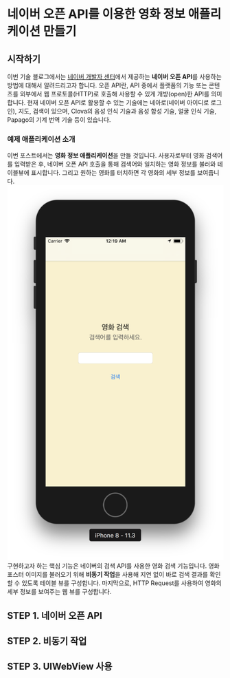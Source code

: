 # 네이버 오픈 API를 이용한 영화 정보 애플리케이션 만들기
## 시작하기
이번 기술 블로그에서는 [네이버 개발자 센터](https://developers.naver.com/main/)에서 제공하는 **네이버 오픈 API**를 사용하는 방법에 대해서 알려드리고자 합니다. 
오픈 API란, API 중에서 플랫폼의 기능 또는 콘텐츠를 외부에서 웹 프로토콜(HTTP)로 호출해 사용할 수 있게 개방(open)한 API를 의미합니다. 
현재 네이버 오픈 API로 활용할 수 있는 기술에는 네아로(네이버 아이디로 로그인), 지도, 검색이 있으며, Clova의 음성 인식 기술과 음성 합성 기술, 얼굴 인식 기술, Papago의 기계 번역 기술 등이 있습니다.

### 예제 애플리케이션 소개
이번 포스트에서는 **영화 정보 애플리케이션**을 만들 것입니다. 사용자로부터 영화 검색어를 입력받은 후, 네이버 오픈 API 호출을 통해 검색어와 일치하는 영화 정보를 불러와 테이블뷰에 표시합니다. 그리고 원하는 영화를 터치하면 각 영화의 세부 정보를 보여줍니다. 
![Alt text](/tb000_media/0-1.png)
구현하고자 하는 핵심 기능은 네이버의 검색 API를 사용한 영화 검색 기능입니다. 영화 포스터 이미지를 불러오기 위해 **비동기 작업**을 사용해 지연 없이 바로 검색 결과를 확인할 수 있도록 테이블 뷰를 구성합니다. 마지막으로, HTTP Request를 사용하여 영화의 세부 정보를 보여주는 웹 뷰를 구성합니다. 


## STEP 1. 네이버 오픈 API

## STEP 2. 비동기 작업
<script src="https://gist.github.com/gfsusan/05b778b113610d8dc62982ea3b2ab296.js"></script>

## STEP 3. UIWebView 사용


